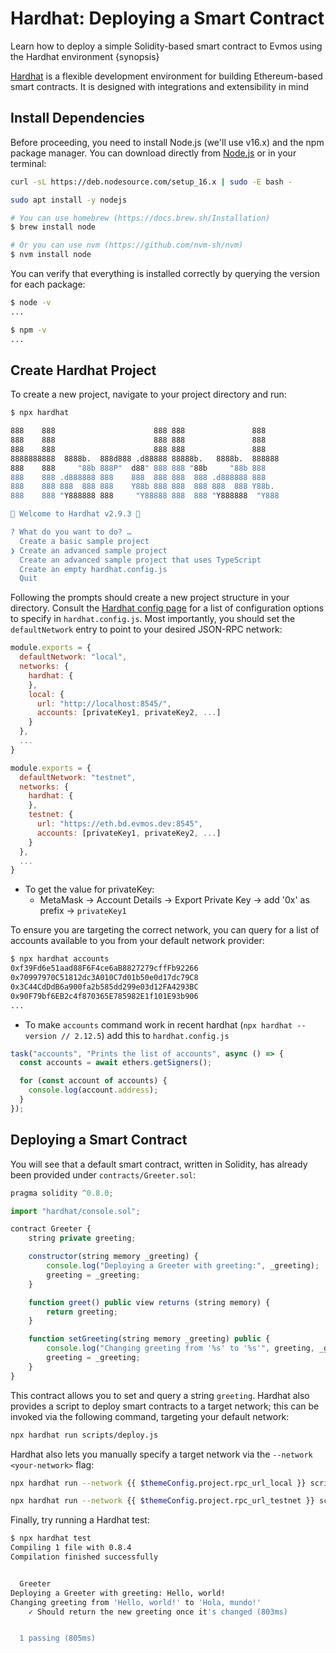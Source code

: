<!--
order: 2
-->

# Hardhat: Deploying a Smart Contract

Learn how to deploy a simple Solidity-based smart contract to Evmos using the
Hardhat environment {synopsis}

[Hardhat](https://hardhat.org/) is a flexible development environment for
building Ethereum-based smart contracts. It is designed with integrations and
extensibility in mind

## Install Dependencies

Before proceeding, you need to install Node.js (we'll use v16.x) and the npm
package manager. You can download directly from
[Node.js](https://nodejs.org/en/download/) or in your terminal:

<CodeGroup>
<CodeGroupItem title="Ubuntu">

```bash
curl -sL https://deb.nodesource.com/setup_16.x | sudo -E bash -

sudo apt install -y nodejs
```

</CodeGroupItem>
<CodeGroupItem title="MacOS">

```bash
# You can use homebrew (https://docs.brew.sh/Installation)
$ brew install node

# Or you can use nvm (https://github.com/nvm-sh/nvm)
$ nvm install node
```

</CodeGroupItem>
</CodeGroup>

You can verify that everything is installed correctly by querying the version
for each package:

```bash
$ node -v
...

$ npm -v
...
```

## Create Hardhat Project

To create a new project, navigate to your project directory and run:

```bash
$ npx hardhat

888    888                      888 888               888
888    888                      888 888               888
888    888                      888 888               888
8888888888  8888b.  888d888 .d88888 88888b.   8888b.  888888
888    888     "88b 888P"  d88" 888 888 "88b     "88b 888
888    888 .d888888 888    888  888 888  888 .d888888 888
888    888 888  888 888    Y88b 888 888  888 888  888 Y88b.
888    888 "Y888888 888     "Y88888 888  888 "Y888888  "Y888

👷 Welcome to Hardhat v2.9.3 👷‍

? What do you want to do? …
  Create a basic sample project
❯ Create an advanced sample project
  Create an advanced sample project that uses TypeScript
  Create an empty hardhat.config.js
  Quit
```

Following the prompts should create a new project structure in your directory.
Consult the [Hardhat config page](https://hardhat.org/config/) for a list of
configuration options to specify in `hardhat.config.js`. Most importantly, you
should set the `defaultNetwork` entry to point to your desired JSON-RPC network:

<CodeGroup>
<CodeGroupItem title="Local Node">

```javascript
module.exports = {
  defaultNetwork: "local",
  networks: {
    hardhat: {
    },
    local: {
      url: "http://localhost:8545/",
      accounts: [privateKey1, privateKey2, ...]
    }
  },
  ...
}
```

</CodeGroupItem>
<CodeGroupItem title="Testnet">

```javascript
module.exports = {
  defaultNetwork: "testnet",
  networks: {
    hardhat: {
    },
    testnet: {
      url: "https://eth.bd.evmos.dev:8545",
      accounts: [privateKey1, privateKey2, ...]
    }
  },
  ...
}
```

</CodeGroupItem>
</CodeGroup>

*   To get the value for privateKey:
    *   MetaMask -> Account Details -> Export Private Key -> add '0x' as prefix ->
        `privateKey1`

To ensure you are targeting the correct network, you can query for a list of
accounts available to you from your default network provider:

```bash
$ npx hardhat accounts
0xf39Fd6e51aad88F6F4ce6aB8827279cffFb92266
0x70997970C51812dc3A010C7d01b50e0d17dc79C8
0x3C44CdDdB6a900fa2b585dd299e03d12FA4293BC
0x90F79bf6EB2c4f870365E785982E1f101E93b906
...
```

*   To make `accounts` command work in recent hardhat
    (`npx hardhat --version // 2.12.5`) add this to `hardhat.config.js`

```javascript
task("accounts", "Prints the list of accounts", async () => {
  const accounts = await ethers.getSigners();

  for (const account of accounts) {
    console.log(account.address);
  }
});
```

## Deploying a Smart Contract

You will see that a default smart contract, written in Solidity, has already
been provided under `contracts/Greeter.sol`:

```javascript
pragma solidity ^0.8.0;

import "hardhat/console.sol";

contract Greeter {
    string private greeting;

    constructor(string memory _greeting) {
        console.log("Deploying a Greeter with greeting:", _greeting);
        greeting = _greeting;
    }

    function greet() public view returns (string memory) {
        return greeting;
    }

    function setGreeting(string memory _greeting) public {
        console.log("Changing greeting from '%s' to '%s'", greeting, _greeting);
        greeting = _greeting;
    }
}
```

This contract allows you to set and query a string `greeting`. Hardhat also
provides a script to deploy smart contracts to a target network; this can be
invoked via the following command, targeting your default network:

```bash
npx hardhat run scripts/deploy.js
```

Hardhat also lets you manually specify a target network via the
`--network <your-network>` flag:

<CodeGroup>
<CodeGroupItem title="Local Node">

```bash
npx hardhat run --network {{ $themeConfig.project.rpc_url_local }} scripts/deploy.js
```

</CodeGroupItem>
<CodeGroupItem title="Testnet">

```bash
npx hardhat run --network {{ $themeConfig.project.rpc_url_testnet }} scripts/deploy.js
```

</CodeGroupItem>
</CodeGroup>

Finally, try running a Hardhat test:

```bash
$ npx hardhat test
Compiling 1 file with 0.8.4
Compilation finished successfully


  Greeter
Deploying a Greeter with greeting: Hello, world!
Changing greeting from 'Hello, world!' to 'Hola, mundo!'
    ✓ Should return the new greeting once it's changed (803ms)


  1 passing (805ms)
```
